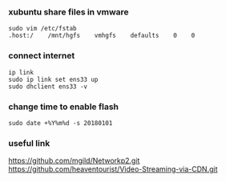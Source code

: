 ### xubuntu share files in vmware
```
sudo vim /etc/fstab
.host:/    /mnt/hgfs    vmhgfs    defaults    0    0
```

### connect internet
``` 
ip link
sudo ip link set ens33 up
sudo dhclient ens33 -v
```

### change time to enable flash
```
sudo date +%Y%m%d -s 20180101
```

### useful link
https://github.com/mgild/Networkp2.git  
https://github.com/heaventourist/Video-Streaming-via-CDN.git